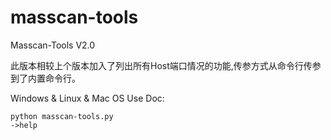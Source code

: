 # masscan-tools
Masscan-Tools V2.0

此版本相较上个版本加入了列出所有Host端口情况的功能,传参方式从命令行传参到了内置命令行。

Windows & Linux & Mac OS Use Doc:

```
python masscan-tools.py
->help
```
